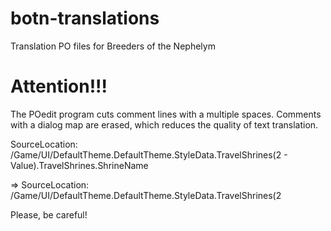 # botn-translations
Translation PO files for Breeders of the Nephelym

# Attention!!!
The POedit program cuts comment lines with a multiple spaces. Comments with a dialog map are erased, which reduces the quality of text translation.

SourceLocation:	/Game/UI/DefaultTheme.DefaultTheme.StyleData.TravelShrines(2 - Value).TravelShrines.ShrineName

=> SourceLocation:	/Game/UI/DefaultTheme.DefaultTheme.StyleData.TravelShrines(2


Please, be careful!
